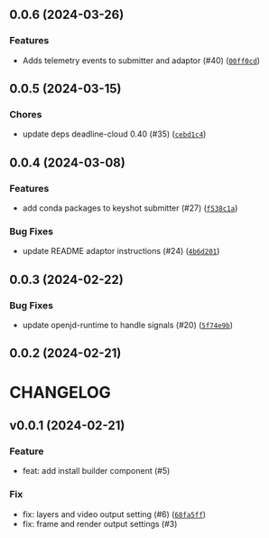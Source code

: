 ## 0.0.6 (2024-03-26)


### Features
* Adds telemetry events to submitter and adaptor (#40) ([`00ff0cd`](https://github.com/aws-deadline/deadline-cloud-for-keyshot/commit/00ff0cd670cef61519851d4c4d91d56b64739585))


## 0.0.5 (2024-03-15)

### Chores
* update deps deadline-cloud 0.40 (#35) ([`cebd1c4`](https://github.com/aws-deadline/deadline-cloud-for-keyshot/commit/cebd1c4fdf9633aa0691b517f6b4092264943f69))

## 0.0.4 (2024-03-08)


### Features
* add conda packages to keyshot submitter (#27) ([`f538c1a`](https://github.com/aws-deadline/deadline-cloud-for-keyshot/commit/f538c1a7765a56955cfb6e57bec35b0551ae9c53))

### Bug Fixes
* update README adaptor instructions (#24) ([`4b6d201`](https://github.com/aws-deadline/deadline-cloud-for-keyshot/commit/4b6d20179e0368f57b67d08dacc7376b3364649b))

## 0.0.3 (2024-02-22)



### Bug Fixes
* update openjd-runtime to handle signals (#20) ([`5f74e9b`](https://github.com/aws-deadline/deadline-cloud-for-keyshot/commit/5f74e9ba7b1dfe17f571f396522eeecf1e967e47))

## 0.0.2 (2024-02-21)




# CHANGELOG
## v0.0.1 (2024-02-21)

### Feature
* feat: add install builder component (#5)

### Fix
* fix: layers and video output setting (#6) ([`68fa5ff`](https://github.com/aws-deadline/deadline-cloud-for-keyshot/commit/68fa5ffe5eccfa0db9a0984992f5c5a3c0095741))
* fix: frame and render output settings (#3)

